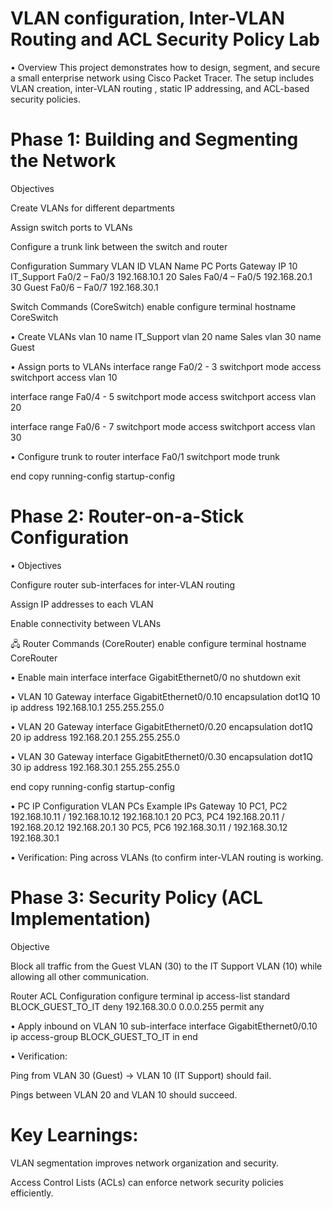 # VLAN configuration, Inter-VLAN Routing and ACL Security Policy Lab

• Overview
  This project demonstrates how to design, segment, and secure a small enterprise network using Cisco Packet Tracer.
  The setup includes VLAN creation, inter-VLAN routing , static IP addressing, and ACL-based security policies.

# Phase 1: Building and Segmenting the Network
  
  Objectives
  
  Create VLANs for different departments
  
  Assign switch ports to VLANs
  
  Configure a trunk link between the switch and router
  
  Configuration Summary
  VLAN ID	VLAN Name	PC Ports	Gateway IP
  10	IT_Support	Fa0/2 – Fa0/3	192.168.10.1
  20	Sales	Fa0/4 – Fa0/5	192.168.20.1
  30	Guest	Fa0/6 – Fa0/7	192.168.30.1
  
  Switch Commands (CoreSwitch)
  enable
  configure terminal
  hostname CoreSwitch
  
  • Create VLANs
  vlan 10
   name IT_Support
  vlan 20
   name Sales
  vlan 30
   name Guest
  
  • Assign ports to VLANs
  interface range Fa0/2 - 3
   switchport mode access
   switchport access vlan 10
  
  interface range Fa0/4 - 5
   switchport mode access
   switchport access vlan 20
  
  interface range Fa0/6 - 7
   switchport mode access
   switchport access vlan 30
  
  • Configure trunk to router
  interface Fa0/1
   switchport mode trunk
  
  end
  copy running-config startup-config

# Phase 2: Router-on-a-Stick Configuration
  
  • Objectives
  
  Configure router sub-interfaces for inter-VLAN routing
  
  Assign IP addresses to each VLAN
  
  Enable connectivity between VLANs
  
  🖧 Router Commands (CoreRouter)
  enable
  configure terminal
  hostname CoreRouter
  
  • Enable main interface
  interface GigabitEthernet0/0
   no shutdown
  exit
  
  • VLAN 10 Gateway
    interface GigabitEthernet0/0.10
     encapsulation dot1Q 10
     ip address 192.168.10.1 255.255.255.0
    
  • VLAN 20 Gateway
    interface GigabitEthernet0/0.20
     encapsulation dot1Q 20
     ip address 192.168.20.1 255.255.255.0
  
  • VLAN 30 Gateway
    interface GigabitEthernet0/0.30
     encapsulation dot1Q 30
     ip address 192.168.30.1 255.255.255.0
  
  end
  copy running-config startup-config

• PC IP Configuration
  VLAN	PCs	Example IPs	Gateway
  10	PC1, PC2	192.168.10.11 / 192.168.10.12	192.168.10.1
  20	PC3, PC4	192.168.20.11 / 192.168.20.12	192.168.20.1
  30	PC5, PC6	192.168.30.11 / 192.168.30.12	192.168.30.1

• Verification:
  Ping across VLANs (to confirm inter-VLAN routing is working.

# Phase 3: Security Policy (ACL Implementation)
  Objective
  
  Block all traffic from the Guest VLAN (30) to the IT Support VLAN (10) while allowing all other communication.
  
  Router ACL Configuration
  configure terminal
  ip access-list standard BLOCK_GUEST_TO_IT
   deny 192.168.30.0 0.0.0.255
   permit any
  
  • Apply inbound on VLAN 10 sub-interface
  interface GigabitEthernet0/0.10
   ip access-group BLOCK_GUEST_TO_IT in
  end
  
  
  • Verification:
  
  Ping from VLAN 30 (Guest) → VLAN 10 (IT Support) should fail.
  
  Pings between VLAN 20 and VLAN 10 should succeed.
  
 # Key Learnings:
  
  VLAN segmentation improves network organization and security.
  
  Access Control Lists (ACLs) can enforce network security policies efficiently.
  

